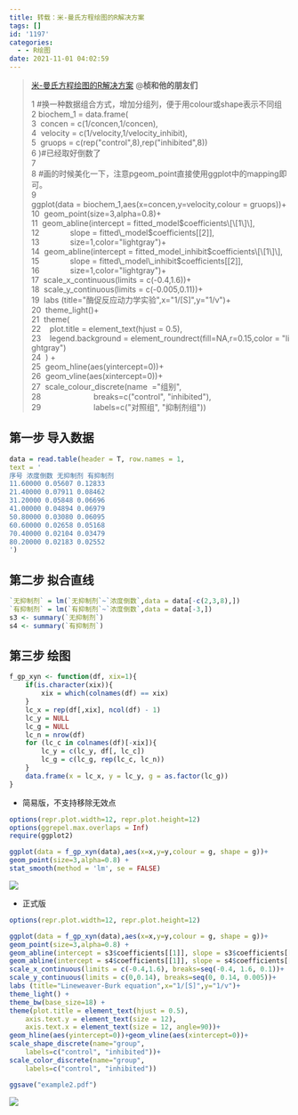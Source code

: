 ```yaml
---
title: 转载：米-曼氏方程绘图的R解决方案
tags: []
id: '1197'
categories:
  - - R绘图
date: 2021-11-01 04:02:59
---
```


> [米-曼氏方程绘图的R解决方案](https://mp.weixin.qq.com/s/9_u21w1DN_FayhVFfvuznQ) @**桢和他的朋友们**
> 
> 1 #换一种数据组合方式，增加分组列，便于用colour或shape表示不同组  
> 2 biochem\_1 = data.frame(  
> 3  concen = c(1/concen,1/concen),  
> 4  velocity = c(1/velocity,1/velocity\_inhibit),  
> 5  gruops = c(rep("control",8),rep("inhibited",8))  
> 6 )#已经取好倒数了  
> 7  
> 8 #画的时候美化一下，注意pgeom\_point直接使用ggplot中的mapping即可。  
> 9 ggplot(data = biochem\_1,aes(x=concen,y=velocity,colour = gruops))+  
> 10  geom\_point(size=3,alpha=0.8)+  
> 11  geom\_abline(intercept = fitted\_model$coefficients\[\[1\]\],  
> 12              slope = fitted\_model$coefficients\[\[2\]\],  
> 13              size=1,color="lightgray")+  
> 14  geom\_abline(intercept = fitted\_model\_inhibit$coefficients\[\[1\]\],  
> 15              slope = fitted\_model\_inhibit$coefficients\[\[2\]\],  
> 16              size=1,color="lightgray")+  
> 17  scale\_x\_continuous(limits = c(-0.4,1.6))+  
> 18  scale\_y\_continuous(limits = c(-0.005,0.11))+  
> 19  labs (title="酶促反应动力学实验",x="1/\[S\]",y="1/v")+  
> 20  theme\_light()+  
> 21  theme(  
> 22    plot.title = element\_text(hjust = 0.5),  
> 23    legend.background = element\_roundrect(fill=NA,r=0.15,color = "lightgray")  
> 24  ) +  
> 25  geom\_hline(aes(yintercept=0))+  
> 26  geom\_vline(aes(xintercept=0))+  
> 27  scale\_colour\_discrete(name  ="组别",  
> 28                        breaks=c("control", "inhibited"),  
> 29                        labels=c("对照组", "抑制剂组"))

## 第一步 导入数据

```r
data = read.table(header = T, row.names = 1,
text = '
序号 浓度倒数 无抑制剂 有抑制剂
11.60000 0.05607 0.12833 
21.40000 0.07911 0.08462 
31.20000 0.05848 0.06696 
41.00000 0.04894 0.06979 
50.80000 0.03080 0.06095 
60.60000 0.02658 0.05168 
70.40000 0.02104 0.03479 
80.20000 0.02183 0.02552 
')
```

## 第二步 拟合直线

```r
`无抑制剂` = lm(`无抑制剂`~`浓度倒数`,data = data[-c(2,3,8),])
`有抑制剂` = lm(`有抑制剂`~`浓度倒数`,data = data[-3,])
s3 <- summary(`无抑制剂`)
s4 <- summary(`有抑制剂`)
```

## 第三步 绘图

```r
f_gp_xyn <- function(df, xix=1){
    if(is.character(xix)){
        xix = which(colnames(df) == xix)
    }
    lc_x = rep(df[,xix], ncol(df) - 1)
    lc_y = NULL
    lc_g = NULL
    lc_n = nrow(df)
    for (lc_c in colnames(df)[-xix]){
        lc_y = c(lc_y, df[, lc_c])
        lc_g = c(lc_g, rep(lc_c, lc_n))
    }
    data.frame(x = lc_x, y = lc_y, g = as.factor(lc_g))
}
```

*   简易版，不支持移除无效点

```r
options(repr.plot.width=12, repr.plot.height=12)
options(ggrepel.max.overlaps = Inf)
require(ggplot2)

ggplot(data = f_gp_xyn(data),aes(x=x,y=y,colour = g, shape = g))+
geom_point(size=3,alpha=0.8) + 
stat_smooth(method = 'lm', se = FALSE)
```

[![](https://img.limour.top/archives_2023/blog_wp/2021/11/下载-1.webp)](https://img.limour.top/archives_2023/blog_wp/2021/11/下载-1.webp)

*   正式版

```r
options(repr.plot.width=12, repr.plot.height=12)

ggplot(data = f_gp_xyn(data),aes(x=x,y=y,colour = g, shape = g))+
geom_point(size=3,alpha=0.8) + 
geom_abline(intercept = s3$coefficients[[1]], slope = s3$coefficients[[2]], linetype="dashed")+ 
geom_abline(intercept = s4$coefficients[[1]], slope = s4$coefficients[[2]], linetype="dashed")+
scale_x_continuous(limits = c(-0.4,1.6), breaks=seq(-0.4, 1.6, 0.1))+
scale_y_continuous(limits = c(0,0.14), breaks=seq(0, 0.14, 0.005))+
labs (title="Lineweaver-Burk equation",x="1/[S]",y="1/v")+
theme_light() +
theme_bw(base_size=18) +
theme(plot.title = element_text(hjust = 0.5),
    axis.text.y = element_text(size = 12),
    axis.text.x = element_text(size = 12, angle=90))+
geom_hline(aes(yintercept=0))+geom_vline(aes(xintercept=0))+
scale_shape_discrete(name="group",
    labels=c("control", "inhibited"))+
scale_color_discrete(name="group",
    labels=c("control", "inhibited"))

ggsave("example2.pdf")
```

[![](https://img.limour.top/archives_2023/blog_wp/2021/11/5.webp)](https://img.limour.top/archives_2023/blog_wp/2021/11/5.webp)